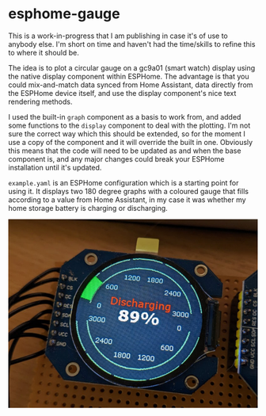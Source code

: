 # esphome-gauge

This is a work-in-progress that I am publishing in case it's of use to anybody else. I'm short on time and haven't had the time/skills to refine this to where it should be.

The idea is to plot a circular gauge on a gc9a01 (smart watch) display using the native display component within ESPHome. The advantage is that you could mix-and-match data synced from Home Assistant, data directly from the ESPHome device itself, and use the display component's nice text rendering methods.

I used the built-in `graph` component as a basis to work from, and added some functions to the `display` component to deal with the plotting. I'm not sure the correct way which this should be extended, so for the moment I use a copy of the component and it will override the built in one. Obviously this means that the code will need to be updated as and when the base component is, and any major changes could break your ESPHome installation until it's updated.

`example.yaml` is an ESPHome configuration which is a starting point for using it. It displays two 180 degree graphs with a coloured gauge that fills according to a value from Home Assistant, in my case it was whether my home storage battery is charging or discharging.

![](images/example.jpg)
